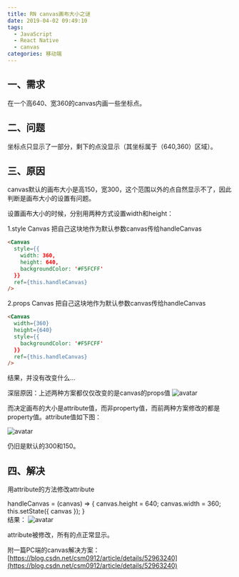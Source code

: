 ```yaml
---
title: RN canvas画布大小之谜
date: 2019-04-02 09:49:10
tags: 
  - JavaScript 
  - React Native
  - canvas
categories: 移动端
---
```


## 一、需求

在一个高640、宽360的canvas内画一些坐标点。

## 二、问题

坐标点只显示了一部分，剩下的点没显示（其坐标属于（640,360）区域）。

## 三、原因

canvas默认的画布大小是高150，宽300，这个范围以外的点自然显示不了，因此判断是画布大小的设置有问题。

设置画布大小的时候，分别用两种方式设置width和height：

1.style
  Canvas 把自己这块地作为默认参数canvas传给handleCanvas
``` html
<Canvas 
  style={{ 
    width: 360,
    height: 640,
    backgroundColor: '#F5FCFF'
  }}
  ref={this.handleCanvas}
/>     
```

2.props
  Canvas 把自己这块地作为默认参数canvas传给handleCanvas
``` html
<Canvas 
  width={360}
  height={640}
  style={{ 
    backgroundColor: '#F5FCFF'
  }}
  ref={this.handleCanvas}
/>     
```
结果，并没有改变什么...

深层原因：上述两种方案都仅仅改变的是canvas的props值
![avatar](https://img2018.cnblogs.com/blog/1549437/201904/1549437-20190402094159554-1867370404.png)

而决定画布的大小是attribute值，而非property值，而前两种方案修改的都是property值。attribute值如下图：

![avatar](https://img2018.cnblogs.com/blog/1549437/201904/1549437-20190402094649835-2049879035.png)

仍旧是默认的300和150。

## 四、解决

用attribute的方法修改attribute

handleCanvas = (canvas) => {
  canvas.height = 640;
  canvas.width = 360;
  this.setState({ canvas });
}  
结果：
![avatar](https://img2018.cnblogs.com/blog/1549437/201904/1549437-20190402094820623-1207144052.png)

attribute被修改，所有的点正常显示。

附一篇PC端的canvas解决方案：[https://blog.csdn.net/csm0912/article/details/52963240](https://blog.csdn.net/csm0912/article/details/52963240)

